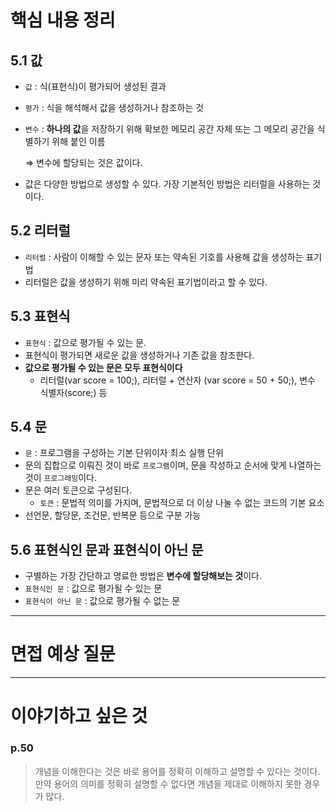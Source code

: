 # 핵심 내용 정리

## 5.1 값

- `값` : 식(표현식)이 평가되어 생성된 결과
- `평가` : 식을 해석해서 값을 생성하거나 참조하는 것
- `변수` : **하나의 값**을 저장하기 위해 확보한 메모리 공간 자체 또는 그 메모리 공간을 식별하기 위해 붙인 이름
    
    ⇒ 변수에 할당되는 것은 값이다.
    
- 값은 다양한 방법으로 생성할 수 있다. 가장 기본적인 방법은 리터럴을 사용하는 것이다.

## 5.2 리터럴

- `리터럴` : 사람이 이해할 수 있는 문자 또는 약속된 기호를 사용해 값을 생성하는 표기법
- 리터럴은 값을 생성하기 위해 미리 약속된 표기법이라고 할 수 있다.

## 5.3 표현식

- `표현식` : 값으로 평가될 수 있는 문.
- 표현식이 평가되면 새로운 값을 생성하거나 기존 값을 참조한다.
- **값으로 평가될 수 있는 문은 모두 표현식이다**
    - 리터럴(var score = 100;), 리터럴 + 연산자 (var score = 50 + 50;), 변수 식별자(score;) 등

## 5.4 문

- `문` : 프로그램을 구성하는 기본 단위이자 최소 실행 단위
- 문의 집합으로 이뤄진 것이 바로 `프로그램`이며, 문을 작성하고 순서에 맞게 나열하는 것이 `프로그래밍`이다.
- 문은 여러 토큰으로 구성된다.
    - `토큰` : 문법적 의미를 가지며, 문법적으로 더 이상 나눌 수 없는 코드의 기본 요소
- 선언문, 할당문, 조건문, 반복문 등으로 구분 가능

## 5.6 표현식인 문과 표현식이 아닌 문

- 구별하는 가장 간단하고 명료한 방법은 **변수에 할당해보는 것**이다.
- `표현식인 문` : 값으로 평가될 수 있는 문
- `표현식이 아닌 문` : 값으로 평가될 수 없는 문

---

# 면접 예상 질문

---

# 이야기하고 싶은 것

### p.50

> 개념을 이해한다는 것은 바로 용어를 정확히 이해하고 설명할 수 있다는 것이다. 만약 용어의 의미를 정확히 설명할 수 없다면 개념을 제대로 이해하지 못한 경우가 많다.
>